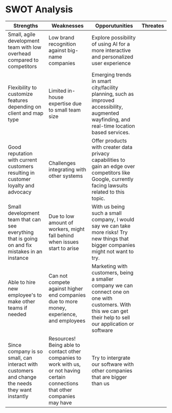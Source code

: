 # SWOT Analysis

| Strengths | Weaknesses | Opporutunities | Threates |
| -- | -- | -- | -- |
| Small, agile development team with low overhead compared to competitors | Low brand recognition against big-name companies | Explore possibility of using AI for a more interactive and personalized user experience |
| Flexibility to customize features depending on client and map type | Limited in-house expertise due to small team size | Emerging trends in smart city/facility planning, such as improved accessibility, augmented wayfinding, and real-time location based services. |
| Good reputation with current customers resulting in customer loyalty and advocacy | Challenges integrating with other systems | Offer products with creater data privacy capabilities to gain an edge over competitors like Google, currently facing lawsuits related to this topic. |
| Small development team that can see everything that is going on and fix mistakes in an instance | Due to low amount of workers, might fall behind when issues start to arise | With us being such a small company, I would say we can take more risks! Try new things that bigger companies might not want to try. |
| Able to hire new employee's to make other teams if needed | Can not compete against higher end companies due to more money, experience, and employees | Marketing with customers, being a smaller company we can connect one on one with customers. With this we can get their help to sell our application or software |
| Since company is so small, can interact with customers and change the needs they want instantly | Resources! Being able to contact other companies to work with us, or not having certain connections that other companies may have | Try to intergrate our software with other companies that are bigger than us |